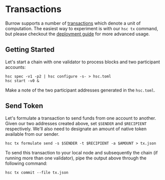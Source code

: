# Transactions

Burrow supports a number of [transactions](reference/transactions.md) which denote a unit of computation.
The easiest way to experiment is with our `hsc tx` command, but please checkout the [deployment guide](deploy.md)
for more advanced usage.

## Getting Started

Let's start a chain with one validator to process blocks and two participant accounts:

```shell
hsc spec -v1 -p2 | hsc configure -s- > hsc.toml
hsc start -v0 &
```

Make a note of the two participant addresses generated in the `hsc.toml`.

## Send Token

Let's formulate a transaction to send funds from one account to another.
Given our two addresses created above, set `$SENDER` and `$RECIPIENT` respectively.
We'll also need to designate an amount of native token available from our sender.

```shell
hsc tx formulate send -s $SENDER -t $RECIPIENT -a $AMOUNT > tx.json
```

To send this transaction to your local node and subsequently the chain (if running more than one validator),
pipe the output above through the following command:

```shell
hsc tx commit --file tx.json
```